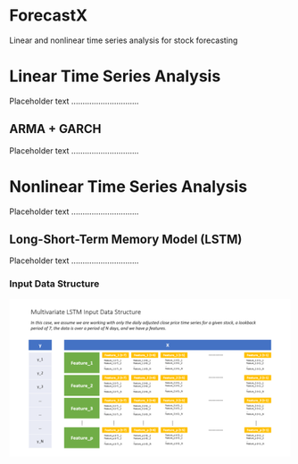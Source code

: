 # ForecastX
Linear and nonlinear time series analysis for stock forecasting

# Linear Time Series Analysis
Placeholder text ..............................
## ARMA + GARCH
Placeholder text ..............................

# Nonlinear Time Series Analysis
Placeholder text ..............................
## Long-Short-Term Memory Model (LSTM)
Placeholder text ..............................
### Input Data Structure
![diagram](https://github.com/Buzzpod/ForecastX/blob/main/Diagrams/lstm_data_structure.PNG?raw=true)

